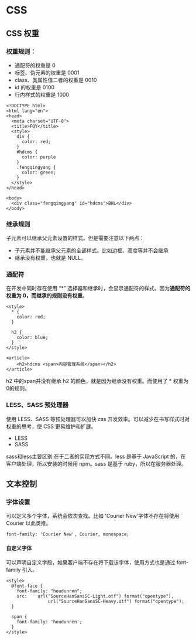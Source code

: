 # CSS 

## CSS 权重

### 权重规则：

* 通配符的权重是 0
* 标签、伪元素的权重是 0001
* class、类属性值二者的权重是 0010
* id 的权重是 0100
* 行内样式的权重是 1000

```
<!DOCTYPE html>
<html lang="en">
<head>
  <meta charset="UTF-8">
  <title>FQY</title>
  <style>
    div {
      color: red;
    }
    #hdcms {
      color: purple
    }
    .fengqingyang {
      color: green;
    }
  </style> 
</head>

<body>
  <div class="fengqingyang" id="hdcms">BHL</div>
</body>
```

### 继承规则

子元素可以继承父元素设置的样式。但是需要注意以下两点：

* 子元素并不能继承父元素的全部样式。比如边框、高度等并不会继承
* 继承没有权重，也就是 NULL。

### 通配符

在开发中同时存在使用 “*” 选择器和继承时，会显示通配符的样式。因为**通配符的权重为 0，而继承的规则没有权重**。

```
<style>
  * {
  	color: red;
  }

  h2 {
  	color: blue;
  }
</style>

<article>
	<h2>hdcms <span>内容管理系统</span></h2>
</article>
```

h2 中的span并没有继承 h2 的颜色，就是因为继承没有权重。而使用了 * 权重为0的规则。

### LESS、SASS 预处理器

使用 LESS、SASS 等预处理器可以加快 css 开发效率。可以减少在书写样式时对权重的思考，使 CSS 更易维护和扩展。

* LESS
* SASS

sass和less主要区别:在于二者的实现方式不同。less 是基于 JavaScript 的，在客户端处理，所以安装的时候用 npm。sass 是基于 ruby，所以在服务器处理。

## 文本控制

### 字体设置

可以定义多个字体，系统会依次查找。比如 'Courier New'字体不存在将使用 Courier 以此类推。

```
font-family: 'Courier New', Courier, monospace;
```

#### 自定义字体

可以声明自定义字段，如果客户端不存在将下载该字体，使用方式也是通过 font-family 引入。

```
<style>
  @font-face {
  	font-family: "houdunren";
  	src: 	url("SourceHanSansSC-Light.otf") format("opentype"),
  				url("SourceHanSansSC-Heavy.otf") format("opentype");
  }

  span {
  	font-family: 'houdunren';
  }
</style>
```









